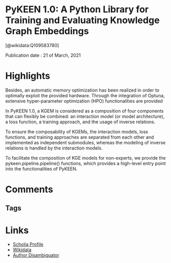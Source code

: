 
PyKEEN 1.0: A Python Library for Training and Evaluating Knowledge Graph Embeddings
===================================================================================
  
  [@wikidata:Q109583780]  
  
Publication date : 21 of March, 2021  

# Highlights
Besides, an automatic memory optimization has been realized in order to
optimally exploit the provided hardware. Through the integration of Optuna, extensive
hyper-parameter optimization (HPO) functionalities are provided

In PyKEEN 1.0, a KGEM is considered as a composition of four components that can flexibly be combined: an interaction model (or model architecture), a loss function, a training
approach, and the usage of inverse relations.

To ensure the composability of KGEMs, the interaction models, loss functions, and training approaches are separated from each other and implemented as independent submodules, whereas the modeling of inverse relations is handled by the interaction models.

To facilitate the composition of KGE models for non-experts, we provide the pykeen.pipeline.pipeline() functions, which provides a high-level entry point into the functionalities of
PyKEEN. 



# Comments

## Tags

# Links
  
 * [Scholia Profile](https://scholia.toolforge.org/work/Q109583780)  
 * [Wikidata](https://www.wikidata.org/wiki/Q109583780)  
 * [Author Disambiguator](https://author-disambiguator.toolforge.org/work_item_oauth.php?id=Q109583780&batch_id=&match=1&author_list_id=&doit=Get+author+links+for+work)  

